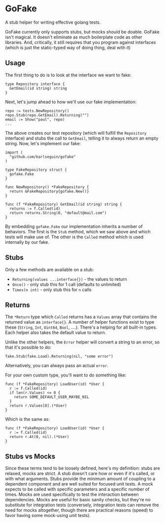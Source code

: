 # GoFake
A stub helper for writing effective golang tests.

GoFake currently only supports stubs, but mocks should be doable. GoFake isn't magical. It doesn't eliminate as much boilerplate code as other libraries. And, critically, it still requires that you program against interfaces (which is just the static-typed way of doing thing, deal with it)

## Usage
The first thing to do is to look at the interface we want to fake:

    type Repository interface {
      GetEmail(id string) string
    }

Next, let's jump ahead to how we'll use our fake implementation:

    repo := tests.NewRepository()
    repo.Stub(repo.GetEmail).Returning("")
    email := Show("paul", repo)
    ...

The above creates our test repository (which will fulfill the `Repository` interface) and stubs the call to `GetEmail`, telling it to always return an empty string. Now, let's implement our fake:

    import (
      "github.com/karlseguin/gofake"
    )

    type FakeRepository struct {
      gofake.Fake
    }

    func NewRepository() *FakeRepository {
      return &FakeRepository{gofake.New()}
    }

    func (f *FakeRepository) GetEmail(id string) string {
      returns := f.Called(id)
      return returns.String(0, "default@mail.com")
    }

By embedding `gofake.Fake` our implementation inherits a number of behaviors. The first is the `Stub` method, which we saw above and which tests will make use of. The other is the `Called` method which is used internally by our fake. 

## Stubs
Only a few methods are available on a stub:

* `Returning(values ...interface{})` - the values to return
* `Once()` - only stub this for 1 call (defaults to unlimited)
* `Times(n int)` - only stub this for `n` calls

## Returns
The `*Return` type which `Called` returns has a `Values` array that contains the returned value as `interface{}`. A number of helper functions exist to type these (`String`, `Int`, `Uint64`, `Bool`, ....). There's a helping for all built-in types. Each helper also takes the default value to return.

Unlike the other helpers, the `Error` helper will convert a string to an error, so that it's possible to do:

    fake.Stub(fake.Load).Returning(nil, "some error")

Alternatively, you can always pass an actual `error`.

For your own custom type, you'll want to do something like:

    func (f *FakeRepository) LoadUser(id) *User {
      r := f.Called(id)
      if len(r.Values) <= 0 {
        return SOME_DEFAULT_USER_MAYBE_NIL
      }
      return r.Values[0].(*User)
    }

Which is the same as:

    func (f *FakeRepository) LoadUser(id) *User {
      r := f.Called(id)
      return r.At(0, nil).(*User)
    }

## Stubs vs Mocks
Since these terms tend to be loosely defined, here's my definition: stubs are relaxed, mocks are strict. A stub doesn't care how or even if it's called, or with what arguments. Stubs provide the minimum amount of coupling to a dependent component and are well suited for focused unit tests. A mock expects to be called with specific parameters and a specific number of times. Mocks are used specifically to test the interaction between dependencies. Mocks are useful for basic sanity checks, but they're no substitute for integration tests (conversely, integration tests can remove the need for mocks altogether, though there are practical reasons (speed) to favor having some mock-using unit tests).

